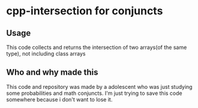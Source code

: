# cpp-intersection for conjuncts

## Usage

This code collects and returns the intersection of two arrays(of the same type), not including class arrays

## Who and why made this

This code and repository was made by a adolescent who was just studying some probabilities and math conjuncts. I'm just trying to save this code somewhere because i don't want to lose it.